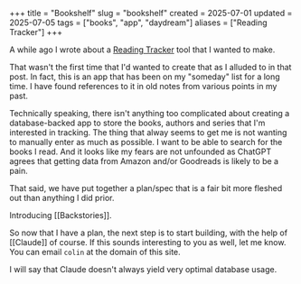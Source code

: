 +++
title = "Bookshelf"
slug = "bookshelf"
created = 2025-07-01
updated = 2025-07-05
tags = ["books", "app", "daydream"]
aliases = ["Reading Tracker"]
+++

A while ago I wrote about a [Reading Tracker](/posts/reading-tracker) tool that I wanted to make.

That wasn't the first time that I'd wanted to create that as I alluded to in that post. In fact, this is an app that has been on my "someday" list for a long time. I have found references to it in old notes from various points in my past.

Technically speaking, there isn't anything too complicated about creating a database-backed app to store the books, authors and series that I'm interested in tracking. The thing that alway seems to get me is not wanting to manually enter as much as possible. I want to be able to search for the books I read. And it looks like my fears are not unfounded as ChatGPT agrees that getting data from Amazon and/or Goodreads is likely to be a pain.

That said, we have put together a plan/spec that is a fair bit more fleshed out than anything I did prior.

Introducing [[Backstories]].

So now that I have a plan, the next step is to start building, with the help of [[Claude]] of course. If this sounds interesting to you as well, let me know. You can email `colin` at the domain of this site.

I will say that Claude doesn't always yield very optimal database usage.

